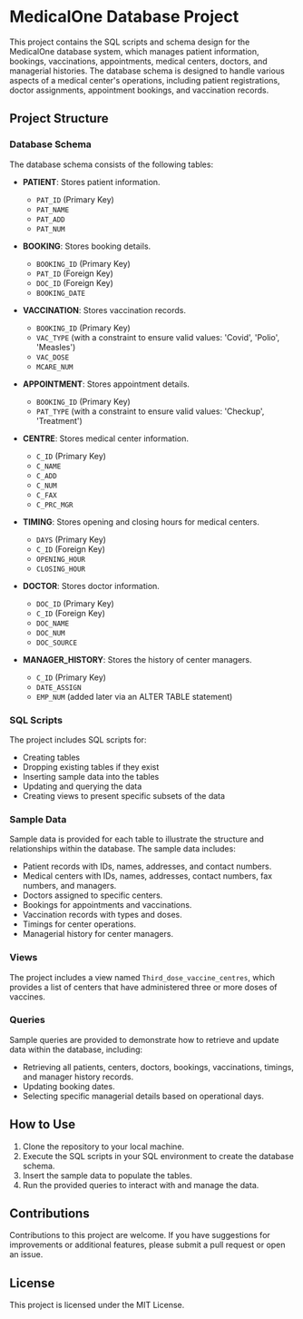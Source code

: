 # MedicalOne Database Project

This project contains the SQL scripts and schema design for the MedicalOne database system, which manages patient information, bookings, vaccinations, appointments, medical centers, doctors, and managerial histories. The database schema is designed to handle various aspects of a medical center's operations, including patient registrations, doctor assignments, appointment bookings, and vaccination records.

## Project Structure

### Database Schema

The database schema consists of the following tables:

- **PATIENT**: Stores patient information.
  - `PAT_ID` (Primary Key)
  - `PAT_NAME`
  - `PAT_ADD`
  - `PAT_NUM`

- **BOOKING**: Stores booking details.
  - `BOOKING_ID` (Primary Key)
  - `PAT_ID` (Foreign Key)
  - `DOC_ID` (Foreign Key)
  - `BOOKING_DATE`

- **VACCINATION**: Stores vaccination records.
  - `BOOKING_ID` (Primary Key)
  - `VAC_TYPE` (with a constraint to ensure valid values: 'Covid', 'Polio', 'Measles')
  - `VAC_DOSE`
  - `MCARE_NUM`

- **APPOINTMENT**: Stores appointment details.
  - `BOOKING_ID` (Primary Key)
  - `PAT_TYPE` (with a constraint to ensure valid values: 'Checkup', 'Treatment')

- **CENTRE**: Stores medical center information.
  - `C_ID` (Primary Key)
  - `C_NAME`
  - `C_ADD`
  - `C_NUM`
  - `C_FAX`
  - `C_PRC_MGR`

- **TIMING**: Stores opening and closing hours for medical centers.
  - `DAYS` (Primary Key)
  - `C_ID` (Foreign Key)
  - `OPENING_HOUR`
  - `CLOSING_HOUR`

- **DOCTOR**: Stores doctor information.
  - `DOC_ID` (Primary Key)
  - `C_ID` (Foreign Key)
  - `DOC_NAME`
  - `DOC_NUM`
  - `DOC_SOURCE`

- **MANAGER_HISTORY**: Stores the history of center managers.
  - `C_ID` (Primary Key)
  - `DATE_ASSIGN`
  - `EMP_NUM` (added later via an ALTER TABLE statement)

### SQL Scripts

The project includes SQL scripts for:

- Creating tables
- Dropping existing tables if they exist
- Inserting sample data into the tables
- Updating and querying the data
- Creating views to present specific subsets of the data

### Sample Data

Sample data is provided for each table to illustrate the structure and relationships within the database. The sample data includes:

- Patient records with IDs, names, addresses, and contact numbers.
- Medical centers with IDs, names, addresses, contact numbers, fax numbers, and managers.
- Doctors assigned to specific centers.
- Bookings for appointments and vaccinations.
- Vaccination records with types and doses.
- Timings for center operations.
- Managerial history for center managers.

### Views

The project includes a view named `Third_dose_vaccine_centres`, which provides a list of centers that have administered three or more doses of vaccines.

### Queries

Sample queries are provided to demonstrate how to retrieve and update data within the database, including:

- Retrieving all patients, centers, doctors, bookings, vaccinations, timings, and manager history records.
- Updating booking dates.
- Selecting specific managerial details based on operational days.

## How to Use

1. Clone the repository to your local machine.
2. Execute the SQL scripts in your SQL environment to create the database schema.
3. Insert the sample data to populate the tables.
4. Run the provided queries to interact with and manage the data.

## Contributions

Contributions to this project are welcome. If you have suggestions for improvements or additional features, please submit a pull request or open an issue.

## License

This project is licensed under the MIT License.
